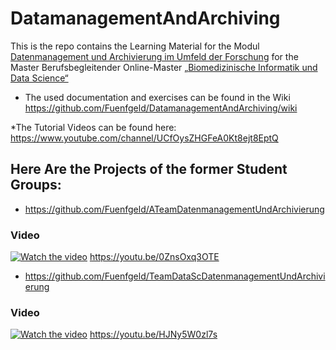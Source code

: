 # DatamanagementAndArchiving
This is the repo contains the Learning Material for the Modul [Datenmanagement und Archivierung im Umfeld der Forschung](https://www.master-bids.hs-mannheim.de/studienangebot/datenmanagement-und-archivierung-im-umfeld-der-forschung.html) for the Master Berufsbegleitender Online-Master [„Biomedizinische Informatik und Data Science“](https://www.master-bids.hs-mannheim.de/)

* The used documentation and exercises can be found in the Wiki https://github.com/Fuenfgeld/DatamanagementAndArchiving/wiki

*The Tutorial Videos can be found here:
https://www.youtube.com/channel/UCfOysZHGFeA0Kt8ejt8EptQ

## Here Are the Projects of the former Student Groups:
* https://github.com/Fuenfgeld/ATeamDatenmanagementUndArchivierung
### Video
[![Watch the video](https://img.youtube.com/vi/j87pqdwAnFM/maxresdefault.jpg)](https://youtu.be/j87pqdwAnFM)
https://youtu.be/0ZnsOxq3OTE

* https://github.com/Fuenfgeld/TeamDataScDatenmanagementUndArchivierung
### Video
[![Watch the video](https://img.youtube.com/vi/HJNy5W0zl7s/maxresdefault.jpg)](https://youtu.be/HJNy5W0zl7s)
https://youtu.be/HJNy5W0zl7s
